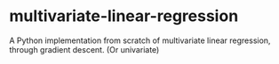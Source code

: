# multivariate-linear-regression
A Python implementation from scratch of multivariate linear regression, through gradient descent. (Or univariate) 